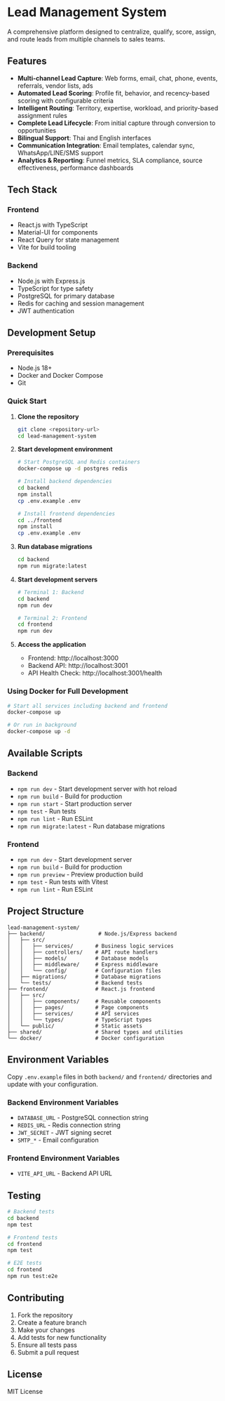 # Lead Management System

A comprehensive platform designed to centralize, qualify, score, assign, and route leads from multiple channels to sales teams.

## Features

- **Multi-channel Lead Capture**: Web forms, email, chat, phone, events, referrals, vendor lists, ads
- **Automated Lead Scoring**: Profile fit, behavior, and recency-based scoring with configurable criteria
- **Intelligent Routing**: Territory, expertise, workload, and priority-based assignment rules
- **Complete Lead Lifecycle**: From initial capture through conversion to opportunities
- **Bilingual Support**: Thai and English interfaces
- **Communication Integration**: Email templates, calendar sync, WhatsApp/LINE/SMS support
- **Analytics & Reporting**: Funnel metrics, SLA compliance, source effectiveness, performance dashboards

## Tech Stack

### Frontend
- React.js with TypeScript
- Material-UI for components
- React Query for state management
- Vite for build tooling

### Backend
- Node.js with Express.js
- TypeScript for type safety
- PostgreSQL for primary database
- Redis for caching and session management
- JWT authentication

## Development Setup

### Prerequisites
- Node.js 18+
- Docker and Docker Compose
- Git

### Quick Start

1. **Clone the repository**
   ```bash
   git clone <repository-url>
   cd lead-management-system
   ```

2. **Start development environment**
   ```bash
   # Start PostgreSQL and Redis containers
   docker-compose up -d postgres redis
   
   # Install backend dependencies
   cd backend
   npm install
   cp .env.example .env
   
   # Install frontend dependencies
   cd ../frontend
   npm install
   cp .env.example .env
   ```

3. **Run database migrations**
   ```bash
   cd backend
   npm run migrate:latest
   ```

4. **Start development servers**
   ```bash
   # Terminal 1: Backend
   cd backend
   npm run dev
   
   # Terminal 2: Frontend
   cd frontend
   npm run dev
   ```

5. **Access the application**
   - Frontend: http://localhost:3000
   - Backend API: http://localhost:3001
   - API Health Check: http://localhost:3001/health

### Using Docker for Full Development

```bash
# Start all services including backend and frontend
docker-compose up

# Or run in background
docker-compose up -d
```

## Available Scripts

### Backend
- `npm run dev` - Start development server with hot reload
- `npm run build` - Build for production
- `npm run start` - Start production server
- `npm test` - Run tests
- `npm run lint` - Run ESLint
- `npm run migrate:latest` - Run database migrations

### Frontend
- `npm run dev` - Start development server
- `npm run build` - Build for production
- `npm run preview` - Preview production build
- `npm test` - Run tests with Vitest
- `npm run lint` - Run ESLint

## Project Structure

```
lead-management-system/
├── backend/                 # Node.js/Express backend
│   ├── src/
│   │   ├── services/       # Business logic services
│   │   ├── controllers/    # API route handlers
│   │   ├── models/         # Database models
│   │   ├── middleware/     # Express middleware
│   │   └── config/         # Configuration files
│   ├── migrations/         # Database migrations
│   └── tests/              # Backend tests
├── frontend/               # React.js frontend
│   ├── src/
│   │   ├── components/     # Reusable components
│   │   ├── pages/          # Page components
│   │   ├── services/       # API services
│   │   └── types/          # TypeScript types
│   └── public/             # Static assets
├── shared/                 # Shared types and utilities
└── docker/                 # Docker configuration
```

## Environment Variables

Copy `.env.example` files in both `backend/` and `frontend/` directories and update with your configuration.

### Backend Environment Variables
- `DATABASE_URL` - PostgreSQL connection string
- `REDIS_URL` - Redis connection string
- `JWT_SECRET` - JWT signing secret
- `SMTP_*` - Email configuration

### Frontend Environment Variables
- `VITE_API_URL` - Backend API URL

## Testing

```bash
# Backend tests
cd backend
npm test

# Frontend tests
cd frontend
npm test

# E2E tests
cd frontend
npm run test:e2e
```

## Contributing

1. Fork the repository
2. Create a feature branch
3. Make your changes
4. Add tests for new functionality
5. Ensure all tests pass
6. Submit a pull request

## License

MIT License